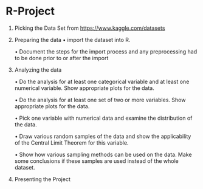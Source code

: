# R-Project

1. Picking the Data Set from https://www.kaggle.com/datasets 

2. Preparing the data 
    • import the dataset into R. 
		
    •	Document the steps for the import process and any preprocessing had to be done prior to or after the import

3. Analyzing the data 

    •	Do the analysis for at least one categorical variable and at least one numerical variable. Show appropriate plots for the data. 

    •	Do the analysis for at least one set of two or more variables. Show appropriate plots for the data. 

    •	Pick one variable with numerical data and examine the distribution of the data. 

    •	Draw various random samples of the data and show the applicability of the Central Limit Theorem for this variable. 

    •	Show how various sampling methods can be used on the data. Make some conclusions if these samples are used instead of the whole dataset. 


3. Presenting the Project


